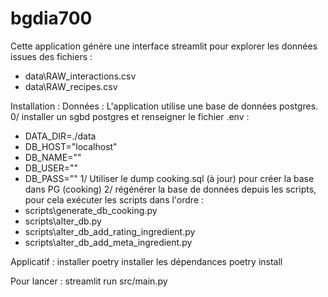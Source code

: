 # bgdia700
Cette application génère une interface streamlit pour explorer les données issues des fichiers :
- data\RAW_interactions.csv
- data\RAW_recipes.csv

Installation :
Données :
L'application utilise une base de données postgres.
0/ installer un sgbd postgres et renseigner le fichier .env :
- DATA_DIR=./data
- DB_HOST="localhost"
- DB_NAME=""
- DB_USER=""
- DB_PASS=""
1/ Utiliser le dump cooking.sql (à jour) pour créer la base dans PG (cooking)
2/ régénérer la base de données depuis les scripts, pour cela exécuter les scripts dans l'ordre :
- scripts\generate_db_cooking.py
- scripts\alter_db.py
- scripts\alter_db_add_rating_ingredient.py
- scripts\alter_db_add_meta_ingredient.py

Applicatif :
installer poetry
installer les dépendances poetry install

Pour lancer : streamlit run src/main.py